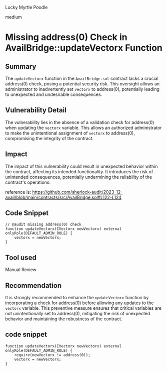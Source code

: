 Lucky Myrtle Poodle

medium

# Missing address(0) Check in AvailBridge::updateVectorx Function

## Summary

The `updateVectorx` function in the `AvailBridge.sol` contract lacks a crucial address(0) check, posing a potential security risk. This oversight allows an administrator to inadvertently set `vectorx` to address(0), potentially leading to unexpected and undesirable consequences.

## Vulnerability Detail

The vulnerability lies in the absence of a validation check for address(0) when updating the `vectorx` variable. This allows an authorized administrator to make the unintentional assignment of `vectorx` to address(0), compromising the integrity of the contract.

## Impact

The impact of this vulnerability could result in unexpected behavior within the contract, affecting its intended functionality. It introduces the risk of unintended consequences, potentially undermining the reliability of the contract's operations.

reference is: https://github.com/sherlock-audit/2023-12-avail/blob/main/contracts/src/AvailBridge.sol#L122-L124

## Code Snippet

```solidity
// @audit missing address(0) check
function updateVectorx(IVectorx newVectorx) external onlyRole(DEFAULT_ADMIN_ROLE) {
    vectorx = newVectorx;
}
```
## Tool used
Manual Review

## Recommendation
It is strongly recommended to enhance the `updateVectorx` function by incorporating a check for address(0) before allowing any updates to the `vectorx` variable. This preventive measure ensures that critical variables are not unintentionally set to address(0), mitigating the risk of unexpected behavior and maintaining the robustness of the contract.

## code snippet
```solidity
function updateVectorx(IVectorx newVectorx) external onlyRole(DEFAULT_ADMIN_ROLE) {
    require(newVectorx != address(0));
    vectorx = newVectorx;
}
```

